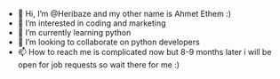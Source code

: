- 👋 Hi, I’m @Heribaze and my other name is Ahmet Ethem :)
- 👀 I’m interested in coding and marketing
- 🌱 I’m currently learning python
- 💞️ I’m looking to collaborate on python developers
- 📫 How to reach me is complicated now but 8-9 months later i will be open for job requests so wait there for me :)

<!---
Heribaze/Heribaze is a ✨ special ✨ repository because its `README.md` (this file) appears on your GitHub profile.
You can click the Preview link to take a look at your changes.
--->
